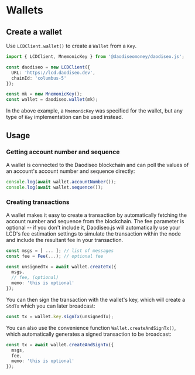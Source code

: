 # Wallets

## Create a wallet

Use `LCDClient.wallet()` to create a `Wallet` from a `Key`.

```ts
import { LCDClient, MnemonicKey } from '@daodiseomoney/daodiseo.js';

const daodiseo = new LCDClient({
  URL: 'https://lcd.daodiseo.dev',
  chainId: 'columbus-5'
});

const mk = new MnemonicKey();
const wallet = daodiseo.wallet(mk);
```

In the above example, a `MnemonicKey` was specified for the wallet, but any type of `Key` implementation can be used instead.

## Usage

### Getting account number and sequence

A wallet is connected to the Daodiseo blockchain and can poll the values of an account's account number and sequence directly:

```ts
console.log(await wallet.accountNumber());
console.log(await wallet.sequence());
```

### Creating transactions

A wallet makes it easy to create a transaction by automatically fetching the account number and sequence from the blockchain. The fee parameter is optional -- if you don't include it, Daodiseo.js will automatically use your LCD's fee estimation settings to simulate the transaction within the node and include the resultant fee in your transaction.

```ts
const msgs = [ ... ]; // list of messages
const fee = Fee(...); // optional fee

const unsignedTx = await wallet.createTx({
  msgs,
  // fee, (optional)
  memo: 'this is optional'
});
```

You can then sign the transaction with the wallet's key, which will create a `StdTx` which you can later broadcast:

```ts
const tx = wallet.key.signTx(unsignedTx);
```

You can also use the convenience function `Wallet.createAndSignTx()`, which automatically generates a signed transaction to be broadcast:

```ts
const tx = await wallet.createAndSignTx({
  msgs,
  fee,  
  memo: 'this is optional'
});
```
